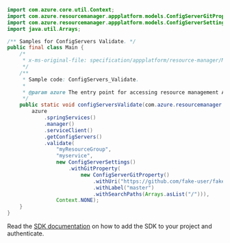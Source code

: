 ```java
import com.azure.core.util.Context;
import com.azure.resourcemanager.appplatform.models.ConfigServerGitProperty;
import com.azure.resourcemanager.appplatform.models.ConfigServerSettings;
import java.util.Arrays;

/** Samples for ConfigServers Validate. */
public final class Main {
    /*
     * x-ms-original-file: specification/appplatform/resource-manager/Microsoft.AppPlatform/stable/2022-04-01/examples/ConfigServers_Validate.json
     */
    /**
     * Sample code: ConfigServers_Validate.
     *
     * @param azure The entry point for accessing resource management APIs in Azure.
     */
    public static void configServersValidate(com.azure.resourcemanager.AzureResourceManager azure) {
        azure
            .springServices()
            .manager()
            .serviceClient()
            .getConfigServers()
            .validate(
                "myResourceGroup",
                "myservice",
                new ConfigServerSettings()
                    .withGitProperty(
                        new ConfigServerGitProperty()
                            .withUri("https://github.com/fake-user/fake-repository.git")
                            .withLabel("master")
                            .withSearchPaths(Arrays.asList("/"))),
                Context.NONE);
    }
}
```

Read the [SDK documentation](https://github.com/Azure/azure-sdk-for-java/blob/azure-resourcemanager_2.15.0/sdk/resourcemanager/azure-resourcemanager/README.md) on how to add the SDK to your project and authenticate.
